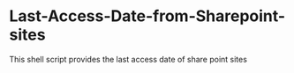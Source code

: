 # Last-Access-Date-from-Sharepoint-sites
This shell script provides the last access date of share point sites
